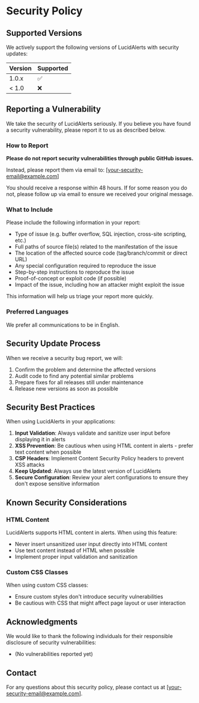 # Security Policy

## Supported Versions

We actively support the following versions of LucidAlerts with security updates:

| Version | Supported          |
| ------- | ------------------ |
| 1.0.x   | :white_check_mark: |
| < 1.0   | :x:                |

## Reporting a Vulnerability

We take the security of LucidAlerts seriously. If you believe you have found a security vulnerability, please report it to us as described below.

### How to Report

**Please do not report security vulnerabilities through public GitHub issues.**

Instead, please report them via email to: [your-security-email@example.com]

You should receive a response within 48 hours. If for some reason you do not, please follow up via email to ensure we received your original message.

### What to Include

Please include the following information in your report:

- Type of issue (e.g. buffer overflow, SQL injection, cross-site scripting, etc.)
- Full paths of source file(s) related to the manifestation of the issue
- The location of the affected source code (tag/branch/commit or direct URL)
- Any special configuration required to reproduce the issue
- Step-by-step instructions to reproduce the issue
- Proof-of-concept or exploit code (if possible)
- Impact of the issue, including how an attacker might exploit the issue

This information will help us triage your report more quickly.

### Preferred Languages

We prefer all communications to be in English.

## Security Update Process

When we receive a security bug report, we will:

1. Confirm the problem and determine the affected versions
2. Audit code to find any potential similar problems
3. Prepare fixes for all releases still under maintenance
4. Release new versions as soon as possible

## Security Best Practices

When using LucidAlerts in your applications:

1. **Input Validation**: Always validate and sanitize user input before displaying it in alerts
2. **XSS Prevention**: Be cautious when using HTML content in alerts - prefer text content when possible
3. **CSP Headers**: Implement Content Security Policy headers to prevent XSS attacks
4. **Keep Updated**: Always use the latest version of LucidAlerts
5. **Secure Configuration**: Review your alert configurations to ensure they don't expose sensitive information

## Known Security Considerations

### HTML Content
LucidAlerts supports HTML content in alerts. When using this feature:
- Never insert unsanitized user input directly into HTML content
- Use text content instead of HTML when possible
- Implement proper input validation and sanitization

### Custom CSS Classes
When using custom CSS classes:
- Ensure custom styles don't introduce security vulnerabilities
- Be cautious with CSS that might affect page layout or user interaction

## Acknowledgments

We would like to thank the following individuals for their responsible disclosure of security vulnerabilities:

- (No vulnerabilities reported yet)

## Contact

For any questions about this security policy, please contact us at [your-security-email@example.com].